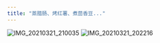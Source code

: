 ```yaml
---
title: "蒸腊肠、烤红薯、煮茴香豆..."
---
```


![IMG_20210321_210035](https://cdn.jsdelivr.net/gh/petterobam/picture-bucket@main/vs-code/upload/imgs/IMG_20210321_210035.jpg)
![IMG_20210321_202216](https://cdn.jsdelivr.net/gh/petterobam/picture-bucket@main/vs-code/upload/imgs/IMG_20210321_202216.jpg)
